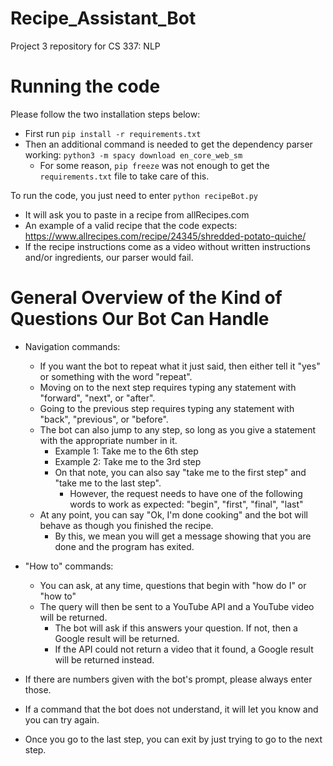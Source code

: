 # Recipe_Assistant_Bot
Project 3 repository for CS 337: NLP

# Running the code
Please follow the two installation steps below:
* First run `pip install -r requirements.txt`
* Then an additional command is needed to get the dependency parser working: `python3 -m spacy download en_core_web_sm`
    * For some reason, `pip freeze` was not enough to get the `requirements.txt` file to take care of this.

To run the code, you just need to enter `python recipeBot.py`
* It will ask you to paste in a recipe from allRecipes.com
* An example of a valid recipe that the code expects: https://www.allrecipes.com/recipe/24345/shredded-potato-quiche/
* If the recipe instructions come as a video without written instructions and/or ingredients, our parser would fail.

# General Overview of the Kind of Questions Our Bot Can Handle
* Navigation commands:
  * If you want the bot to repeat what it just said, then either tell it "yes" or something with the word "repeat".
  * Moving on to the next step requires typing any statement with "forward", "next", or "after".
  * Going to the previous step requires typing any statement with "back", "previous", or "before".
  * The bot can also jump to any step, so long as you give a statement with the appropriate number in it.
    * Example 1: Take me to the 6th step
    * Example 2: Take me to the 3rd step
    * On that note, you can also say "take me to the first step" and "take me to the last step".
      * However, the request needs to have one of the following words to work as expected: "begin", "first", "final", "last"
  * At any point, you can say "Ok, I'm done cooking" and the bot will behave as though you finished the recipe.
    * By this, we mean you will get a message showing that you are done and the program has exited.

* "How to" commands:
  * You can ask, at any time, questions that begin with "how do I" or "how to"
  * The query will then be sent to a YouTube API and a YouTube video will be returned.
    * The bot will ask if this answers your question. If not, then a Google result will be returned.
    * If the API could not return a video that it found, a Google result will be returned instead.

* If there are numbers given with the bot's prompt, please always enter those.
* If a command that the bot does not understand, it will let you know and you can try again.
* Once you go to the last step, you can exit by just trying to go to the next step.
